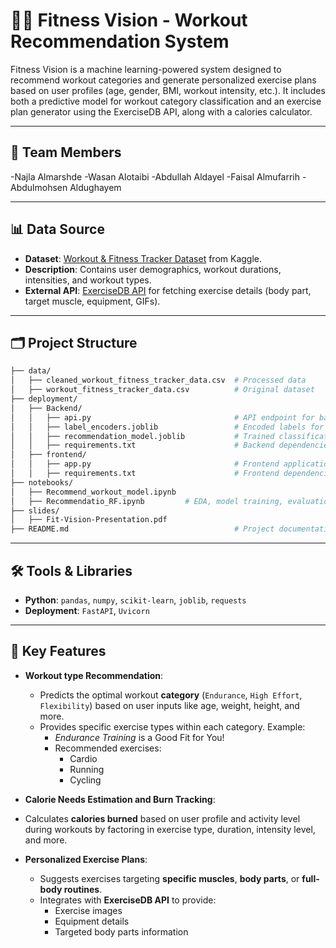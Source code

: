 # 🏋️‍♀️ Fitness Vision - Workout Recommendation System

Fitness Vision is a machine learning-powered system designed to recommend workout categories and generate personalized exercise plans based on user profiles (age, gender, BMI, workout intensity, etc.). It includes both a predictive model for workout category classification and an exercise plan generator using the ExerciseDB API, along with a calories calculator.

---

## 👥 Team Members

-Najla Almarshde
-Wasan Alotaibi
-Abdullah Aldayel
-Faisal Almufarrih
-Abdulmohsen Aldughayem



---

## 📊 Data Source
- **Dataset**: [Workout & Fitness Tracker Dataset](https://www.kaggle.com/datasets/arashnic/workout-and-fitness-tracker-data) from Kaggle.
- **Description**: Contains user demographics, workout durations, intensities, and workout types.
- **External API**: [ExerciseDB API](https://rapidapi.com/justin-WFnsXH_t6/api/exercisedb/) for fetching exercise details (body part, target muscle, equipment, GIFs).

---

## 🗂️ Project Structure

```bash
├── data/
│   ├── cleaned_workout_fitness_tracker_data.csv  # Processed data
│   ├── workout_fitness_tracker_data.csv          # Original dataset
├── deployment/
│   ├── Backend/
│   │   ├── api.py                                # API endpoint for backend
│   │   ├── label_encoders.joblib                 # Encoded labels for model inference
│   │   ├── recommendation_model.joblib           # Trained classification model
│   │   ├── requirements.txt                      # Backend dependencies
│   ├── frontend/
│   │   ├── app.py                                # Frontend application
│   │   ├── requirements.txt                      # Frontend dependencies            # Model training script
├── notebooks/
│   ├── Recommend_workout_model.ipynb     
│   ├── Recommendatio_RF.ipynb         # EDA, model training, evaluation
├── slides/  
│   ├── Fit-Vision-Presentation.pdf                                     # Presentation slides
├── README.md                                     # Project documentation
```

---

## 🛠️ Tools & Libraries
- **Python**: `pandas`, `numpy`, `scikit-learn`, `joblib`, `requests`
- **Deployment**: `FastAPI`, `Uvicorn`

---


## 🎯 Key Features

- **Workout type Recommendation**:  
  - Predicts the optimal workout **category** (`Endurance`, `High Effort`, `Flexibility`) based on user inputs like age, weight, height, and more.
  - Provides specific exercise types within each category. Example:  
    - *Endurance Training* is a Good Fit for You!  
    - Recommended exercises:  
      - Cardio  
      - Running  
      - Cycling  

 
- **Calorie Needs Estimation and Burn Tracking**:  
- Calculates **calories burned** based on user profile and activity level during workouts by factoring in exercise type, duration, intensity level, and more.

- **Personalized Exercise Plans**:  
  - Suggests exercises targeting **specific muscles**, **body parts**, or **full-body routines**.  
  - Integrates with **ExerciseDB API** to provide:
    - Exercise images  
    - Equipment details  
    - Targeted body parts information


